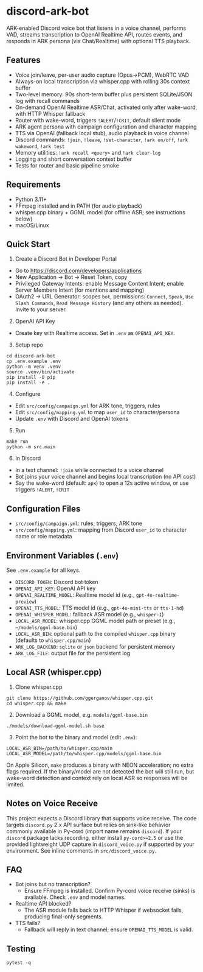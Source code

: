 # discord-ark-bot

ARK-enabled Discord voice bot that listens in a voice channel, performs VAD, streams transcription to OpenAI Realtime API, routes events, and responds in ARK persona (via Chat/Realtime) with optional TTS playback.

## Features
- Voice join/leave, per-user audio capture (Opus→PCM), WebRTC VAD
- Always-on local transcription via whisper.cpp with rolling 30s context buffer
- Two-level memory: 90s short-term buffer plus persistent SQLite/JSON log with recall commands
- On-demand OpenAI Realtime ASR/Chat, activated only after wake-word, with HTTP Whisper fallback
- Router with wake-word, triggers `!ALERT`/`!CRIT`, default silent mode
- ARK agent persona with campaign configuration and character mapping
- TTS via OpenAI (fallback local stub), audio playback in voice channel
- Discord commands: `!join`, `!leave`, `!set-character`, `!ark on/off`, `!ark wakeword`, `!ark test`
- Memory utilities: `!ark recall <query>` and `!ark clear-log`
- Logging and short conversation context buffer
- Tests for router and basic pipeline smoke

## Requirements
- Python 3.11+
- FFmpeg installed and in PATH (for audio playback)
- whisper.cpp binary + GGML model (for offline ASR; see instructions below)
- macOS/Linux

## Quick Start

1) Create a Discord Bot in Developer Portal
- Go to https://discord.com/developers/applications
- New Application → Bot → Reset Token, copy
- Privileged Gateway Intents: enable Message Content Intent; enable Server Members Intent (for mentions and mapping)
- OAuth2 → URL Generator: scopes `bot`, permissions: `Connect`, `Speak`, `Use Slash Commands`, `Read Message History` (and any others as needed). Invite to your server.

2) OpenAI API Key
- Create key with Realtime access. Set in `.env` as `OPENAI_API_KEY`.

3) Setup repo
```
cd discord-ark-bot
cp .env.example .env
python -m venv .venv
source .venv/bin/activate
pip install -U pip
pip install -e .
```

4) Configure
- Edit `src/config/campaign.yml` for ARK tone, triggers, rules
- Edit `src/config/mapping.yml` to map `user_id` to character/persona
- Update `.env` with Discord and OpenAI tokens

5) Run
```
make run
python -m src.main
```

6) In Discord
- In a text channel: `!join` while connected to a voice channel
- Bot joins your voice channel and begins local transcription (no API cost)
- Say the wake-word (default: `арк`) to open a 12s active window, or use triggers `!ALERT`, `!CRIT`

## Configuration Files
- `src/config/campaign.yml`: rules, triggers, ARK tone
- `src/config/mapping.yml`: mapping from Discord `user_id` to character name or role metadata

## Environment Variables (`.env`)
See `.env.example` for all keys.
- `DISCORD_TOKEN`: Discord bot token
- `OPENAI_API_KEY`: OpenAI API key
- `OPENAI_REALTIME_MODEL`: Realtime model id (e.g., `gpt-4o-realtime-preview`)
- `OPENAI_TTS_MODEL`: TTS model id (e.g., `gpt-4o-mini-tts` or `tts-1-hd`)
- `OPENAI_WHISPER_MODEL`: fallback ASR model (e.g., `whisper-1`)
- `LOCAL_ASR_MODEL`: whisper.cpp GGML model path or preset (e.g., `~/models/ggml-base.bin`)
- `LOCAL_ASR_BIN`: optional path to the compiled `whisper.cpp` binary (defaults to `whisper.cpp/main`)
- `ARK_LOG_BACKEND`: `sqlite` or `json` backend for persistent memory
- `ARK_LOG_FILE`: output file for the persistent log

## Local ASR (whisper.cpp)
1. Clone whisper.cpp
```
git clone https://github.com/ggerganov/whisper.cpp.git
cd whisper.cpp && make
```
2. Download a GGML model, e.g. `models/ggml-base.bin`
```
./models/download-ggml-model.sh base
```
3. Point the bot to the binary and model (edit `.env`):
```
LOCAL_ASR_BIN=/path/to/whisper.cpp/main
LOCAL_ASR_MODEL=/path/to/whisper.cpp/models/ggml-base.bin
```
On Apple Silicon, `make` produces a binary with NEON acceleration; no extra flags required.
If the binary/model are not detected the bot will still run, but wake-word detection and context rely on local ASR so responses will be limited.

## Notes on Voice Receive
This project expects a Discord library that supports voice receive. The code targets `discord.py` 2.x API surface but relies on sink-like behavior commonly available in Py-cord (import name remains `discord`). If your `discord` package lacks recording, either install `py-cord>=2.5` or use the provided lightweight UDP capture in `discord_voice.py` if supported by your environment. See inline comments in `src/discord_voice.py`.

## FAQ
- Bot joins but no transcription?
  - Ensure FFmpeg is installed. Confirm Py-cord voice receive (sinks) is available. Check `.env` and model names.
- Realtime API blocked?
  - The ASR module falls back to HTTP Whisper if websocket fails, producing final-only segments.
- TTS fails?
  - Fallback will reply in text channel; ensure `OPENAI_TTS_MODEL` is valid.

## Testing
```
pytest -q
```
